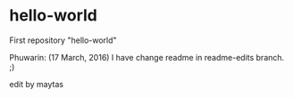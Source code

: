# hello-world
First repository "hello-world"

Phuwarin: (17 March, 2016) I have change readme in readme-edits branch. ;)


edit by maytas
